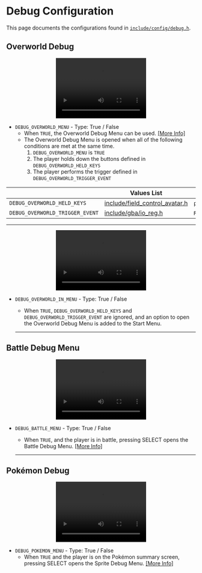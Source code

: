 # Debug Configuration

This page documents the configurations found in [`include/config/debug.h`](https://github.com/rh-hideout/pokeemerald-expansion/blob/upcoming/include/config/debug.h).

## Overworld Debug

<p align="center"><video width="240" height="160" controls muter><source src="../../img/placeholder.mp4" type="video/mp4">Your browser does not support the video tag.</video></p>

- `DEBUG_OVERWORLD_MENU` - Type: True / False
    - When `TRUE`, the Overworld Debug Menu can be used. [[More Info]](../developer_features/debugMenu.md)
    - The Overworld Debug Menu is opened when all of the following conditions are met at the same time.
        1. `DEBUG_OVERWORLD_MENU` is `TRUE`
        2. The player holds down the buttons defined in `DEBUG_OVERWORLD_HELD_KEYS `
        3. The player performs the trigger defined in `DEBUG_OVERWORLD_TRIGGER_EVENT `

||Values List|Examples|
|---|---|---|
|`DEBUG_OVERWORLD_HELD_KEYS `|[include/field_control_avatar.h](https://github.com/rh-hideout/pokeemerald-expansion/blob/upcoming/include/field_control_avatar.h)|`pressedAButton`,`pressedStartButton`,`pressedSelectButton`,`heldDirection`,`tookStep`,`pressedBButton`|
|`DEBUG_OVERWORLD_TRIGGER_EVENT `|[include/gba/io_reg.h](https://github.com/rh-hideout/pokeemerald-expansion/blob/upcoming/include/gba/io_reg.h)|`R_BUTTON`, `R_BUTTON + A_BUTTON`, `DPAD_ANY`|

---

<p align="center"><video width="240" height="160" controls muter><source src="../../img/placeholder.mp4" type="video/mp4">Your browser does not support the video tag.</video></p>

- `DEBUG_OVERWORLD_IN_MENU` - Type: True / False

    - When `TRUE`, `DEBUG_OVERWORLD_HELD_KEYS` and `DEBUG_OVERWORLD_TRIGGER_EVENT` are ignored, and an option to open the Overworld Debug Menu is added to the Start Menu.

    ---

## Battle Debug Menu

<p align="center"><video width="240" height="160" controls muter><source src="../../img/placeholder.mp4" type="video/mp4">Your browser does not support the video tag.</video></p>

* `DEBUG_BATTLE_MENU` - Type: True / False

    - When `TRUE`, and the player is in battle, pressing SELECT opens the Battle Debug Menu. [[More Info]](../developer_features/battleDebugMenu.md)

    ---

## Pokémon Debug

<p align="center"><video width="240" height="160" controls muter><source src="../../img/placeholder.mp4" type="video/mp4">Your browser does not support the video tag.</video></p>

* `DEBUG_POKEMON_MENU` - Type: True / False
    * When `TRUE` and the player is on the Pokémon summary screen, pressing SELECT opens the Sprite Debug Menu. [[More Info]](../developer_features/spriteDebugMenu.md)
